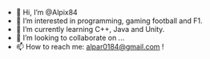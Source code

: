 - 👋 Hi, I’m @Alpix84
- 👀 I’m interested in programming, gaming football and F1.
- 🌱 I’m currently learning C++, Java and Unity.
- 💞️ I’m looking to collaborate on ...
- 📫 How to reach me: alpar0184@gmail.com !

<!---
Alpix84/Alpix84 is a ✨ special ✨ repository because its `README.md` (this file) appears on your GitHub profile.
You can click the Preview link to take a look at your changes.
--->
